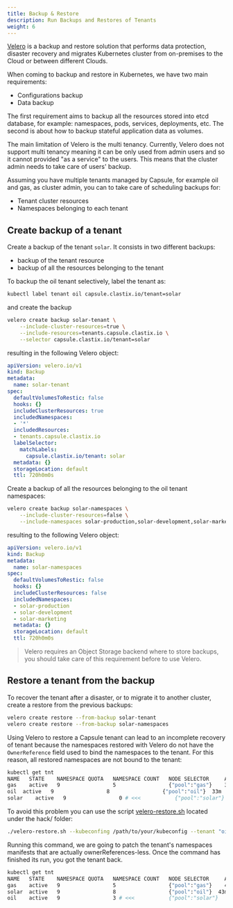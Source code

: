 ```yaml
---
title: Backup & Restore
description: Run Backups and Restores of Tenants
weight: 6
---
```


[Velero](https://velero.io/) is a backup and restore solution that performs data protection, disaster recovery and migrates Kubernetes cluster from on-premises to the Cloud or between different Clouds.

When coming to backup and restore in Kubernetes, we have two main requirements:

* Configurations backup
* Data backup
  
The first requirement aims to backup all the resources stored into etcd database, for example: namespaces, pods, services, deployments, etc. The second is about how to backup stateful application data as volumes.

The main limitation of Velero is the multi tenancy. Currently, Velero does not support multi tenancy meaning it can be only used from admin users and so it cannot provided "as a service" to the users. This means that the cluster admin needs to take care of users' backup.

Assuming you have multiple tenants managed by Capsule, for example oil and gas, as cluster admin, you can to take care of scheduling backups for:

* Tenant cluster resources
* Namespaces belonging to each tenant

## Create backup of a tenant

Create a backup of the tenant `solar`. It consists in two different backups:

* backup of the tenant resource
* backup of all the resources belonging to the tenant

To backup the oil tenant selectively, label the tenant as:

```bash
kubectl label tenant oil capsule.clastix.io/tenant=solar
```

and create the backup

```bash
velero create backup solar-tenant \
    --include-cluster-resources=true \
    --include-resources=tenants.capsule.clastix.io \
    --selector capsule.clastix.io/tenant=solar
```

resulting in the following Velero object:

```yaml
apiVersion: velero.io/v1
kind: Backup
metadata:
  name: solar-tenant
spec:
  defaultVolumesToRestic: false
  hooks: {}
  includeClusterResources: true
  includedNamespaces:
  - '*'
  includedResources:
  - tenants.capsule.clastix.io
  labelSelector:
    matchLabels:
      capsule.clastix.io/tenant: solar
  metadata: {}
  storageLocation: default
  ttl: 720h0m0s
```

Create a backup of all the resources belonging to the oil tenant namespaces:

```bash
velero create backup solar-namespaces \
    --include-cluster-resources=false \
    --include-namespaces solar-production,solar-development,solar-marketing
```

resulting to the following Velero object:

```yaml
apiVersion: velero.io/v1
kind: Backup
metadata:
  name: solar-namespaces
spec:
  defaultVolumesToRestic: false
  hooks: {}
  includeClusterResources: false
  includedNamespaces:
  - solar-production
  - solar-development
  - solar-marketing
  metadata: {}
  storageLocation: default
  ttl: 720h0m0s
```

> Velero requires an Object Storage backend where to store backups, you should take care of this requirement before to use Velero.

## Restore a tenant from the backup

To recover the tenant after a disaster, or to migrate it to another cluster, create a restore from the previous backups:

```bash
velero create restore --from-backup solar-tenant
velero create restore --from-backup solar-namespaces
```

Using Velero to restore a Capsule tenant can lead to an incomplete recovery of tenant because the namespaces restored with Velero do not have the `OwnerReference` field used to bind the namespaces to the tenant. For this reason, all restored namespaces are not bound to the tenant:

```bash
kubectl get tnt
NAME   STATE    NAMESPACE QUOTA   NAMESPACE COUNT   NODE SELECTOR     AGE
gas    active   9                 5                 {"pool":"gas"}    34m
oil  active   9                 8                 {"pool":"oil"}  33m
solar    active   9                 0 # <<<           {"pool":"solar"}    54m
```

To avoid this problem you can use the script [velero-restore.sh](https://github.com/projectcapsule/capsule/blob/main/hack/velero-restore.sh) located under the hack/ folder:

```bash
./velero-restore.sh --kubeconfing /path/to/your/kubeconfig --tenant "oil" restore
```

Running this command, we are going to patch the tenant's namespaces manifests that are actually ownerReferences-less. Once the command has finished its run, you got the tenant back.

```bash
kubectl get tnt
NAME   STATE    NAMESPACE QUOTA   NAMESPACE COUNT   NODE SELECTOR     AGE
gas    active   9                 5                 {"pool":"gas"}    44m
solar  active   9                 8                 {"pool":"oil"}  43m
oil    active   9                 3 # <<<           {"pool":"solar"}    12s
```